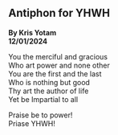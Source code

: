 ## Antiphon for YHWH
**By Kris Yotam**  
**12/01/2024**  

You the merciful and gracious   
Who art power and none other  
You are the first and the last  
Who is nothing but good  
Thy art the author of life  
Yet be Impartial to all  

Praise be to power!  
Priase YHWH!  
